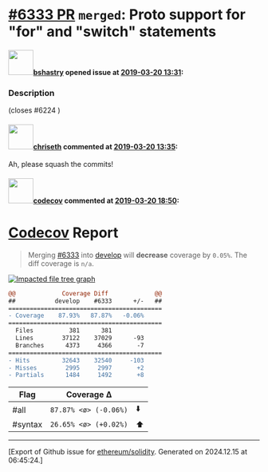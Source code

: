 # [\#6333 PR](https://github.com/ethereum/solidity/pull/6333) `merged`: Proto support for "for" and "switch" statements

#### <img src="https://avatars.githubusercontent.com/u/2388185?v=4" width="50">[bshastry](https://github.com/bshastry) opened issue at [2019-03-20 13:31](https://github.com/ethereum/solidity/pull/6333):

### Description

(closes #6224 )

#### <img src="https://avatars.githubusercontent.com/u/9073706?v=4" width="50">[chriseth](https://github.com/chriseth) commented at [2019-03-20 13:35](https://github.com/ethereum/solidity/pull/6333#issuecomment-474830663):

Ah, please squash the commits!

#### <img src="https://avatars.githubusercontent.com/in/254?v=4" width="50">[codecov](https://github.com/apps/codecov) commented at [2019-03-20 18:50](https://github.com/ethereum/solidity/pull/6333#issuecomment-474981023):

# [Codecov](https://codecov.io/gh/ethereum/solidity/pull/6333?src=pr&el=h1) Report
> Merging [#6333](https://codecov.io/gh/ethereum/solidity/pull/6333?src=pr&el=desc) into [develop](https://codecov.io/gh/ethereum/solidity/commit/e3c1dea97c5daa4712a718a5d8a93f33f0e36c33?src=pr&el=desc) will **decrease** coverage by `0.05%`.
> The diff coverage is `n/a`.

[![Impacted file tree graph](https://codecov.io/gh/ethereum/solidity/pull/6333/graphs/tree.svg?width=650&token=87PGzVEwU0&height=150&src=pr)](https://codecov.io/gh/ethereum/solidity/pull/6333?src=pr&el=tree)

```diff
@@             Coverage Diff             @@
##           develop    #6333      +/-   ##
===========================================
- Coverage    87.93%   87.87%   -0.06%     
===========================================
  Files          381      381              
  Lines        37122    37029      -93     
  Branches      4373     4366       -7     
===========================================
- Hits         32643    32540     -103     
- Misses        2995     2997       +2     
- Partials      1484     1492       +8
```

| Flag | Coverage Δ | |
|---|---|---|
| #all | `87.87% <ø> (-0.06%)` | :arrow_down: |
| #syntax | `26.65% <ø> (+0.02%)` | :arrow_up: |


-------------------------------------------------------------------------------



[Export of Github issue for [ethereum/solidity](https://github.com/ethereum/solidity). Generated on 2024.12.15 at 06:45:24.]
